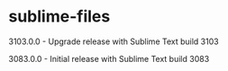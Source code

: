 # sublime-files
3103.0.0 - Upgrade release with Sublime Text build 3103

3083.0.0 - Initial release with Sublime Text build 3083
